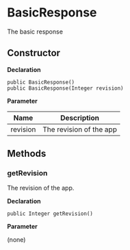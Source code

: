 # BasicResponse
The  basic response

## Constructor

**Declaration**
```
public BasicResponse()
public BasicResponse(Integer revision)
```

**Parameter**

| Name| Description |
| --- | --- |
| revision | The revision of the app

## Methods

### getRevision

The revision of the app.

**Declaration**
```
public Integer getRevision()
```

**Parameter**

(none)